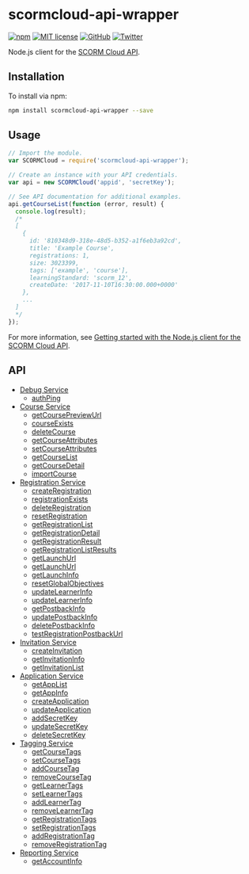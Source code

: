 # scormcloud-api-wrapper

[![npm](https://img.shields.io/npm/v/office-document-properties.svg?style=flat)](https://www.npmjs.com/package/scormcloud-api-wrapper)
[![MIT license](https://img.shields.io/badge/license-MIT-brightgreen.svg)](https://github.com/swestmoreland/scormcloud-api-wrapper/blob/master/LICENSE)
[![GitHub](https://img.shields.io/github/stars/swestmoreland/scormcloud-api-wrapper.svg?style=social&logo=github&label=Stars)](https://github.com/swestmoreland/epub-cover-extractor/)
[![Twitter](https://img.shields.io/twitter/follow/swestmoreland.svg?style=social&logo=twitter&label=Follow)](https://twitter.com/intent/follow?screen_name=swestmoreland)

Node.js client for the [SCORM Cloud API](https://cloud.scorm.com/docs/index.html).

## Installation

To install via npm:

```sh
npm install scormcloud-api-wrapper --save
```

## Usage

```js
// Import the module.
var SCORMCloud = require('scormcloud-api-wrapper');

// Create an instance with your API credentials.
var api = new SCORMCloud('appid', 'secretKey');

// See API documentation for additional examples.
api.getCourseList(function (error, result) {
  console.log(result);
  /*
  [
    {
      id: '810348d9-318e-48d5-b352-a1f6eb3a92cd',
      title: 'Example Course',
      registrations: 1,
      size: 3023399,
      tags: ['example', 'course'],
      learningStandard: 'scorm_12',
      createDate: '2017-11-10T16:30:00.000+0000'
    },
    ...
  ]
  */
});
```

For more information, see [Getting started with the Node.js client for the SCORM Cloud API](https://stevenwestmoreland.com/2017/11/nodejs-client-for-scormcloud-api.html).

## API

* [Debug Service](https://stevenwestmoreland.com/projects/scormcloud-api-wrapper/docs/api/debug.html)
    * [authPing](https://stevenwestmoreland.com/projects/scormcloud-api-wrapper/docs/api/debug.html#authPing)
* [Course Service](https://stevenwestmoreland.com/projects/scormcloud-api-wrapper/docs/api/course.html)
    * [getCoursePreviewUrl](https://stevenwestmoreland.com/projects/scormcloud-api-wrapper/docs/api/course.html#getCoursePreviewUrl)
    * [courseExists](https://stevenwestmoreland.com/projects/scormcloud-api-wrapper/docs/api/course.html#courseExists)
    * [deleteCourse](https://stevenwestmoreland.com/projects/scormcloud-api-wrapper/docs/api/course.html#deleteCourse)
    * [getCourseAttributes](https://stevenwestmoreland.com/projects/scormcloud-api-wrapper/docs/api/course.html#getCourseAttributes)
    * [setCourseAttributes](https://stevenwestmoreland.com/projects/scormcloud-api-wrapper/docs/api/course.html#setCourseAttributes)
    * [getCourseList](https://stevenwestmoreland.com/projects/scormcloud-api-wrapper/docs/api/course.html#getCourseList)
    * [getCourseDetail](https://stevenwestmoreland.com/projects/scormcloud-api-wrapper/docs/api/course.html#getCourseDetail)
    * [importCourse](https://stevenwestmoreland.com/projects/scormcloud-api-wrapper/docs/api/course.html#importCourse)
* [Registration Service](https://stevenwestmoreland.com/projects/scormcloud-api-wrapper/docs/api/registration.html)
    * [createRegistration](https://stevenwestmoreland.com/projects/scormcloud-api-wrapper/docs/api/registration.html#createRegistration)
    * [registrationExists](https://stevenwestmoreland.com/projects/scormcloud-api-wrapper/docs/api/registration.html#registrationExists)
    * [deleteRegistration](https://stevenwestmoreland.com/projects/scormcloud-api-wrapper/docs/api/registration.html#deleteRegistration)
    * [resetRegistration](https://stevenwestmoreland.com/projects/scormcloud-api-wrapper/docs/api/registration.html#resetRegistration)
    * [getRegistrationList](https://stevenwestmoreland.com/projects/scormcloud-api-wrapper/docs/api/registration.html#getRegistrationList)
    * [getRegistrationDetail](https://stevenwestmoreland.com/projects/scormcloud-api-wrapper/docs/api/registration.html#getRegistrationDetail)
    * [getRegistrationResult](https://stevenwestmoreland.com/projects/scormcloud-api-wrapper/docs/api/registration.html#getRegistrationResult)
    * [getRegistrationListResults](https://stevenwestmoreland.com/projects/scormcloud-api-wrapper/docs/api/registration.html#getRegistrationListResults)
    * [getLaunchUrl](https://stevenwestmoreland.com/projects/scormcloud-api-wrapper/docs/api/registration.html#getLaunchUrl)
    * [getLaunchUrl](https://stevenwestmoreland.com/projects/scormcloud-api-wrapper/docs/api/registration.html#getLaunchHistory)
    * [getLaunchInfo](https://stevenwestmoreland.com/projects/scormcloud-api-wrapper/docs/api/registration.html#getLaunchInfo)
    * [resetGlobalObjectives](https://stevenwestmoreland.com/projects/scormcloud-api-wrapper/docs/api/registration.html#resetGlobalObjectives)
    * [updateLearnerInfo](https://stevenwestmoreland.com/projects/scormcloud-api-wrapper/docs/api/registration.html#updateLearnerInfo)
    * [updateLearnerInfo](https://stevenwestmoreland.com/projects/scormcloud-api-wrapper/docs/api/registration.html#updateLearnerInfo)
    * [getPostbackInfo](https://stevenwestmoreland.com/projects/scormcloud-api-wrapper/docs/api/registration.html#getPostbackInfo)
    * [updatePostbackInfo](https://stevenwestmoreland.com/projects/scormcloud-api-wrapper/docs/api/registration.html#updatePostbackInfo)
    * [deletePostbackInfo](https://stevenwestmoreland.com/projects/scormcloud-api-wrapper/docs/api/registration.html#deletePostbackInfo)
    * [testRegistrationPostbackUrl](https://stevenwestmoreland.com/projects/scormcloud-api-wrapper/docs/api/registration.html#testRegistrationPostbackUrl)
* [Invitation Service](https://stevenwestmoreland.com/projects/scormcloud-api-wrapper/docs/api/invitation.html)
    * [createInvitation](https://stevenwestmoreland.com/projects/scormcloud-api-wrapper/docs/api/invitation.html#createInvitation)
    * [getInvitationInfo](https://stevenwestmoreland.com/projects/scormcloud-api-wrapper/docs/api/invitation.html#getInvitationInfo)
    * [getInvitationList](https://stevenwestmoreland.com/projects/scormcloud-api-wrapper/docs/api/invitation.html#getInvitationList)
* [Application Service](https://stevenwestmoreland.com/projects/scormcloud-api-wrapper/docs/api/application.html)
    * [getAppList](https://stevenwestmoreland.com/projects/scormcloud-api-wrapper/docs/api/application.html#getAppList)
    * [getAppInfo](https://stevenwestmoreland.com/projects/scormcloud-api-wrapper/docs/api/application.html#getAppInfo)
    * [createApplication](https://stevenwestmoreland.com/projects/scormcloud-api-wrapper/docs/api/application.html#createApplication)
    * [updateApplication](https://stevenwestmoreland.com/projects/scormcloud-api-wrapper/docs/api/application.html#updateApplication)
    * [addSecretKey](https://stevenwestmoreland.com/projects/scormcloud-api-wrapper/docs/api/application.html#addSecretKey)
    * [updateSecretKey](https://stevenwestmoreland.com/projects/scormcloud-api-wrapper/docs/api/application.html#updateSecretKey)
    * [deleteSecretKey](https://stevenwestmoreland.com/projects/scormcloud-api-wrapper/docs/api/application.html#deleteSecretKey)
* [Tagging Service](https://stevenwestmoreland.com/projects/scormcloud-api-wrapper/docs/api/tagging.html)
    * [getCourseTags](https://stevenwestmoreland.com/projects/scormcloud-api-wrapper/docs/api/tagging.html#getCourseTags)
    * [setCourseTags](https://stevenwestmoreland.com/projects/scormcloud-api-wrapper/docs/api/tagging.html#setCourseTags)
    * [addCourseTag](https://stevenwestmoreland.com/projects/scormcloud-api-wrapper/docs/api/tagging.html#addCourseTag)
    * [removeCourseTag](https://stevenwestmoreland.com/projects/scormcloud-api-wrapper/docs/api/tagging.html#removeCourseTag)
    * [getLearnerTags](https://stevenwestmoreland.com/projects/scormcloud-api-wrapper/docs/api/tagging.html#getLearnerTags)
    * [setLearnerTags](https://stevenwestmoreland.com/projects/scormcloud-api-wrapper/docs/api/tagging.html#setLearnerTags)
    * [addLearnerTag](https://stevenwestmoreland.com/projects/scormcloud-api-wrapper/docs/api/tagging.html#addLearnerTag)
    * [removeLearnerTag](https://stevenwestmoreland.com/projects/scormcloud-api-wrapper/docs/api/tagging.html#removeLearnerTag)
    * [getRegistrationTags](https://stevenwestmoreland.com/projects/scormcloud-api-wrapper/docs/api/tagging.html#getRegistrationTags)
    * [setRegistrationTags](https://stevenwestmoreland.com/projects/scormcloud-api-wrapper/docs/api/tagging.html#setRegistrationTags)
    * [addRegistrationTag](https://stevenwestmoreland.com/projects/scormcloud-api-wrapper/docs/api/tagging.html#addRegistrationTag)
    * [removeRegistrationTag](https://stevenwestmoreland.com/projects/scormcloud-api-wrapper/docs/api/tagging.html#removeRegistrationTag)
* [Reporting Service](https://stevenwestmoreland.com/projects/scormcloud-api-wrapper/docs/api/reporting.html)
    * [getAccountInfo](https://stevenwestmoreland.com/projects/scormcloud-api-wrapper/docs/api/reporting.html#getAccountInfo)
